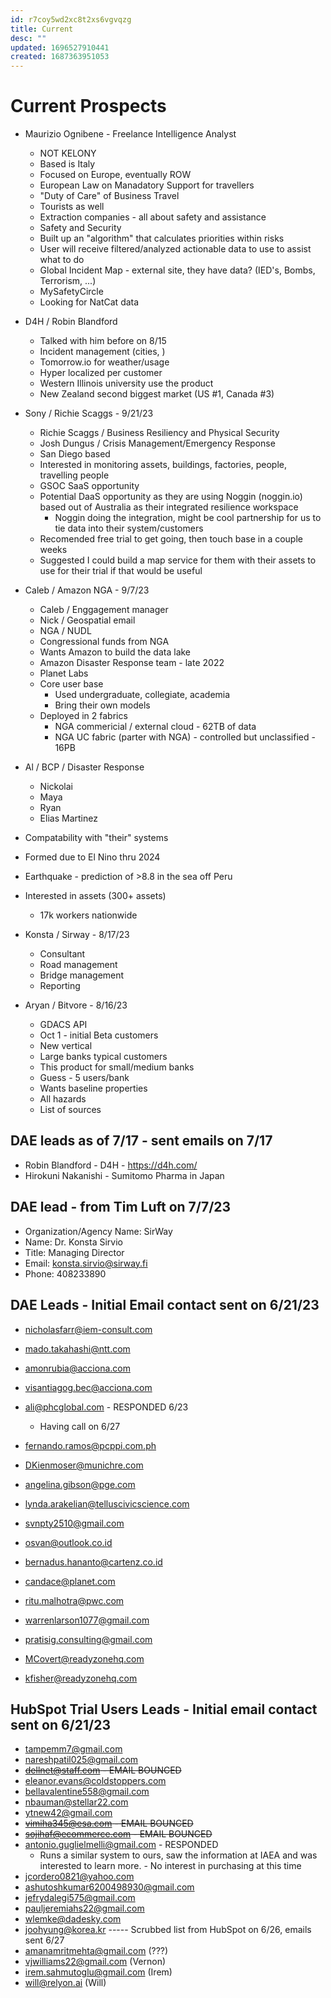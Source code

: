 ```yaml
---
id: r7coy5wd2xc8t2xs6vgvqzg
title: Current
desc: ""
updated: 1696527910441
created: 1687363951053
---
```


# Current Prospects

- Maurizio Ognibene - Freelance Intelligence Analyst

  - NOT KELONY
  - Based is Italy
  - Focused on Europe, eventually ROW
  - European Law on Manadatory Support for travellers
  - "Duty of Care" of Business Travel
  - Tourists as well
  - Extraction companies - all about safety and assistance
  - Safety and Security
  - Built up an "algorithm" that calculates priorities within risks
  - User will receive filtered/analyzed actionable data to use to assist what to do
  - Global Incident Map - external site, they have data? (IED's, Bombs, Terrorism, ...)
  - MySafetyCircle
  - Looking for NatCat data

- D4H / Robin Blandford

  - Talked with him before on 8/15
  - Incident management (cities, )
  - Tomorrow.io for weather/usage
  - Hyper localized per customer
  - Western Illinois university use the product
  - New Zealand second biggest market (US #1, Canada #3)

- Sony / Richie Scaggs - 9/21/23
  - Richie Scaggs / Business Resiliency and Physical Security
  - Josh Dungus / Crisis Management/Emergency Response
  - San Diego based
  - Interested in monitoring assets, buildings, factories, people, travelling people
  - GSOC SaaS opportunity
  - Potential DaaS opportunity as they are using Noggin (noggin.io) based out of Australia as their integrated resilience workspace
    - Noggin doing the integration, might be cool partnership for us to tie data into their system/customers
  - Recomended free trial to get going, then touch base in a couple weeks
  - Suggested I could build a map service for them with their assets to use for their trial if that would be useful
- Caleb / Amazon NGA - 9/7/23

  - Caleb / Enggagement manager
  - Nick / Geospatial email
  - NGA / NUDL
  - Congressional funds from NGA
  - Wants Amazon to build the data lake
  - Amazon Disaster Response team - late 2022
  - Planet Labs
  - Core user base
    - Used undergraduate, collegiate, academia
    - Bring their own models
  - Deployed in 2 fabrics
    - NGA commericial / external cloud - 62TB of data
    - NGA UC fabric (parter with NGA) - controlled but unclassified - 16PB

- Al / BCP / Disaster Response
  - Nickolai
  - Maya
  - Ryan
  - Elias Martinez
- Compatability with "their" systems
- Formed due to El Nino thru 2024
- Earthquake - prediction of >8.8 in the sea off Peru
- Interested in assets (300+ assets)

  - 17k workers nationwide

- Konsta / Sirway - 8/17/23

  - Consultant
  - Road management
  - Bridge management
  - Reporting

- Aryan / Bitvore - 8/16/23
  - GDACS API
  - Oct 1 - initial Beta customers
  - New vertical
  - Large banks typical customers
  - This product for small/medium banks
  - Guess - 5 users/bank
  - Wants baseline properties
  - All hazards
  - List of sources

## DAE leads as of 7/17 - sent emails on 7/17

- Robin Blandford - D4H - https://d4h.com/
- Hirokuni Nakanishi - Sumitomo Pharma in Japan

## DAE lead - from Tim Luft on 7/7/23

- Organization/Agency Name: SirWay
- Name: Dr. Konsta Sirvio
- Title: Managing Director
- Email: konsta.sirvio@sirway.fi
- Phone: 408233890

## DAE Leads - Initial Email contact sent on 6/21/23

- nicholasfarr@iem-consult.com
- mado.takahashi@ntt.com
- amonrubia@acciona.com
- visantiagog.bec@acciona.com

- ali@phcglobal.com - RESPONDED 6/23
  - Having call on 6/27
- fernando.ramos@pcppi.com.ph
- DKienmoser@munichre.com
- angelina.gibson@pge.com
- lynda.arakelian@telluscivicscience.com
- svnpty2510@gmail.com
- osvan@outlook.co.id
- bernadus.hananto@cartenz.co.id
- candace@planet.com
- ritu.malhotra@pwc.com
- warrenlarson1077@gmail.com
- pratisig.consulting@gmail.com
- MCovert@readyzonehq.com
- kfisher@readyzonehq.com

## HubSpot Trial Users Leads - Initial email contact sent on 6/21/23

- tampemm7@gmail.com
- nareshpatil025@gmail.com
- ~~dellnet@staff.com - EMAIL BOUNCED~~
- eleanor.evans@coldstoppers.com
- bellavalentine558@gmail.com
- nbauman@stellar22.com
- ytnew42@gmail.com
- ~~vimiha345@esa.com - EMAIL BOUNCED~~
- ~~sojihaf@ecommerce.com - EMAIL BOUNCED~~
- antonio.guglielmelli@gmail.com - RESPONDED
  - Runs a similar system to ours, saw the information at IAEA and was interested to learn more. - No interest in purchasing at this time
- jcordero0821@yahoo.com
- ashutoshkumar6200498930@gmail.com
- jefrydalegi575@gmail.com
- pauljeremiahs22@gmail.com
- wlemke@dadesky.com
- joohyung@korea.kr
  ----- Scrubbed list from HubSpot on 6/26, emails sent 6/27
- amanamritmehta@gmail.com (???)
- vjwilliams22@gmail.com (Vernon)
- irem.sahmutoglu@gmail.com (Irem)
- will@relyon.ai (Will)
